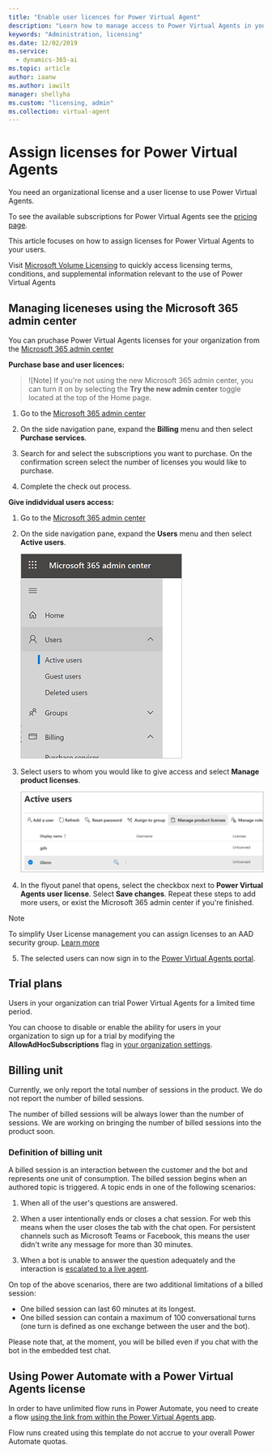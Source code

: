```yaml
---
title: "Enable user licences for Power Virtual Agent"
description: "Learn how to manage access to Power Virtual Agents in your organization"
keywords: "Administration, licensing"
ms.date: 12/02/2019
ms.service:
  - dynamics-365-ai
ms.topic: article
author: iaanw
ms.author: iawilt
manager: shellyha
ms.custom: "licensing, admin"
ms.collection: virtual-agent
---
```


# Assign licenses for Power Virtual Agents

You need an organizational license and a user license to use Power Virtual Agents.

To see the available subscriptions for Power Virtual Agents see the [pricing page](https://go.microsoft.com/fwlink/?linkid=2099502). 

This article focuses on how to assign licenses for Power Virtual Agents to your users.

Visit [Microsoft Volume Licensing](http://www.microsoftvolumelicensing.com/Default.aspx) to quickly access licensing terms, conditions, and supplemental information relevant to the use of Power Virtual Agents

## Managing liceneses using the Microsoft 365 admin center
You can pruchase Power Virtual Agents licenses for your organization from the [Microsoft 365 admin center](https://admin.microsoft.com/admin/default.aspx)

**Purchase base and user licences:**

  > ![Note]
  > If you're not using the new Microsoft 365 admin center, you can turn it on by selecting the **Try the new admin center** toggle located at the top of the Home page.

1. Go to the [Microsoft 365 admin center](https://admin.microsoft.com/admin/default.aspx)

2. On the side navigation pane, expand the **Billing** menu and then select **Purchase services**.

3. Search for and select the subscriptions you want to purchase. On the confirmation screen select the number of licenses you would like to purchase.

4. Complete the check out process.

**Give indidvidual users access:**

1. Go to the [Microsoft 365 admin center](https://admin.microsoft.com/admin/default.aspx)

2. On the side navigation pane, expand the **Users** menu and then select **Active users**.

    ![Expand Users, then select Active users](media/licensing-menu-users.png)

3. Select users to whom you would like to give access and select **Manage product licenses**.

   ![Select a user and then manage product licenses](media/licensing-manage.png)

4. In the flyout panel that opens, select the checkbox next to **Power Virtual Agents user license**. Select **Save changes**. Repeat these steps to add more users, or exist the Microsoft 365 admin center if you're finished.

  > [!NOTE]
  > To simplify User License management you can assign licenses to an AAD security group. [Learn more](/azure/active-directory/users-groups-roles/licensing-groups-assign)

5. The selected users can now sign in to the [Power Virtual Agents portal](https://powerva.microsoft.com).

## Trial plans
Users in your organization can trial Power Virtual Agents for a limited time period.

You can choose to disable or enable the ability for users in your organization to sign up for a trial by modifying the **AllowAdHocSubscriptions** flag in [your organization settings](/azure/active-directory/users-groups-roles/directory-self-service-signup). 


## Billing unit 
Currently, we only report the total number of sessions in the product. We do not report the number of billed sessions. 

The number of billed sessions will be always lower than the number of sessions. We are working on bringing the number of billed sessions into the product soon.

### Definition of billing unit
A billed session is an interaction between the customer and the bot and represents one unit of consumption. The billed session begins when an authored topic is triggered. A topic ends in one of the following scenarios: 

1. When all of the user's questions are answered.

2. When a user intentionally ends or closes a chat session. For web this means when the user closes the tab with the chat open. For persistent channels such as Microsoft Teams or Facebook, this means the user didn't write any message for more than 30 minutes.

3. When a bot is unable to answer the question adequately and the interaction is [escalated to a live agent](advanced-hand-off.md).

On top of the above scenarios, there are two additional limitations of a billed session:

- One billed session can last 60 minutes at its longest.
- One billed session can contain a maximum of 100 conversational turns (one turn is defined as one exchange between the user and the bot).

Please note that, at the moment, you will be billed even if you chat with the bot in the embedded test chat. 

## Using Power Automate with a Power Virtual Agents license
In order to have unlimited flow runs in Power Automate, you need to create a flow [using the link from within the Power Virtual Agents app](advanced-flow.md). 

Flow runs created using this template do not accrue to your overall Power Automate quotas. 


